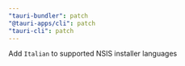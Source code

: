 ```yaml
---
"tauri-bundler": patch
"@tauri-apps/cli": patch
"tauri-cli": patch
---
```


Add `Italian` to supported NSIS installer languages

